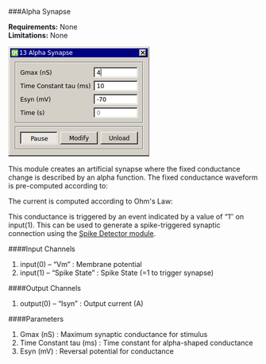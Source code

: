 ###Alpha Synapse

**Requirements:** None  
**Limitations:** None  

![Alpha Synapse GUI](alpha-synapse.png)

This module creates an artificial synapse where the fixed conductance change is described by an alpha function. The fixed conductance waveform is pre-computed according to: 

The current is computed according to Ohm's Law:

This conductance is triggered by an event indicated by a value of “1″ on input(1). This can be used to generate a spike-triggered synaptic connection using the [Spike Detector module](https://github.com/RTXI/spike-detector).

####Input Channels
1. input(0) – “Vm” : Membrane potential
2. input(1) – “Spike State” : Spike State (=1 to trigger synapse)

####Output Channels
1. output(0) – “Isyn” : Output current (A)

####Parameters
1. Gmax (nS) : Maximum synaptic conductance for stimulus
2. Time Constant tau (ms) : Time constant for alpha-shaped conductance
3. Esyn (mV) : Reversal potential for conductance
